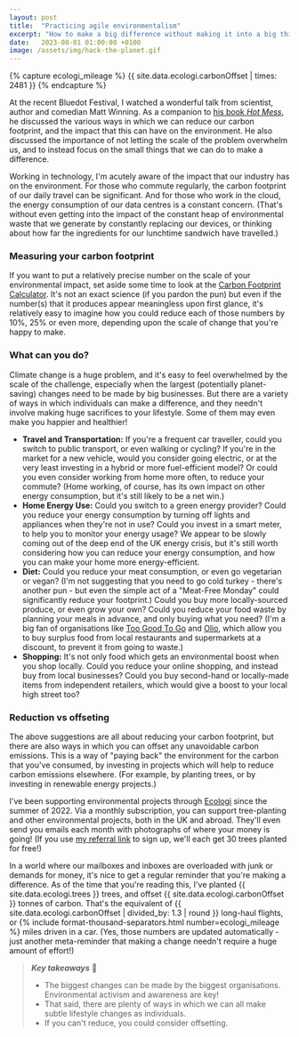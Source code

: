 ```yaml
---
layout: post
title:  "Practicing agile environmentalism"
excerpt: "How to make a big difference without making it into a big thing."
date:   2023-08-01 01:00:00 +0100
image: /assets/img/hack-the-planet.gif
---
```


{% capture ecologi_mileage %}
{{ site.data.ecologi.carbonOffset | times: 2481 }}
{% endcapture %}

At the recent Bluedot Festival, I watched a wonderful talk from scientist, author and comedian Matt Winning. As a companion to [his book _Hot Mess_](https://mattwinning.com/book/), he discussed the various ways in which we can reduce our carbon footprint, and the impact that this can have on the environment. He also discussed the importance of not letting the scale of the problem overwhelm us, and to instead focus on the small things that we can do to make a difference.

Working in technology, I'm acutely aware of the impact that our industry has on the environment. For those who commute regularly, the carbon footprint of our daily travel can be significant. And for those who work in the cloud, the energy consumption of our data centres is a constant concern. (That's without even getting into the impact of the constant heap of environmental waste that we generate by constantly replacing our devices, or thinking about how far the ingredients for our lunchtime sandwich have travelled.)

### Measuring your carbon footprint

If you want to put a relatively precise number on the scale of your environmental impact, set aside some time to look at the [Carbon Footprint Calculator](https://www.carbonfootprint.com/calculator.aspx). It's not an exact science (if you pardon the pun) but even if the number(s) that it produces appear meaningless upon first glance, it's relatively easy to imagine how you could reduce each of those numbers by 10%, 25% or even more, depending upon the scale of change that you're happy to make.

### What can you do?

Climate change is a huge problem, and it's easy to feel overwhelmed by the scale of the challenge, especially when the largest (potentially planet-saving) changes need to be made by big businesses. But there are a variety of ways in which individuals can make a difference, and they needn't involve making huge sacrifices to your lifestyle. Some of them may even make you happier and healthier!

* **Travel and Transportation:** If you're a frequent car traveller, could you switch to public transport, or even walking or cycling? If you're in the market for a new vehicle, would you consider going electric, or at the very least investing in a hybrid or more fuel-efficient model? Or could you even consider working from home more often, to reduce your commute? (Home working, of course, has its own impact on other energy consumption, but it's still likely to be a net win.)
* **Home Energy Use:** Could you switch to a green energy provider? Could you reduce your energy consumption by turning off lights and appliances when they're not in use? Could you invest in a smart meter, to help you to monitor your energy usage? We appear to be slowly coming out of the deep end of the UK energy crisis, but it's still worth considering how you can reduce your energy consumption, and how you can make your home more energy-efficient.
* **Diet:** Could you reduce your meat consumption, or even go vegetarian or vegan? (I'm not suggesting that you need to go cold turkey - there's another pun - but even the simple act of a "Meat-Free Monday" could significantly reduce your footprint.) Could you buy more locally-sourced produce, or even grow your own? Could you reduce your food waste by planning your meals in advance, and only buying what you need? (I'm a big fan of organisations like [Too Good To Go](https://toogoodtogo.co.uk/) and [Olio](https://olioapp.com/), which allow you to buy surplus food from local restaurants and supermarkets at a discount, to prevent it from going to waste.)
* **Shopping:** It's not only food which gets an environmental boost when you shop locally. Could you reduce your online shopping, and instead buy from local businesses? Could you buy second-hand or locally-made items from independent retailers, which would give a boost to your local high street too?

### Reduction vs offseting

The above suggestions are all about reducing your carbon footprint, but there are also ways in which you can offset any unavoidable carbon emissions. This is a way of "paying back" the environment for the carbon that you've consumed, by investing in projects which will help to reduce carbon emissions elsewhere. (For example, by planting trees, or by investing in renewable energy projects.)

I've been supporting environmental projects through [Ecologi](https://ecologi.com/neilstudd?direct=true&r=629c776627a50ddf76e2c059) since the summer of 2022. Via a monthly subscription, you can support tree-planting and other environmental projects, both in the UK and abroad. They'll even send you emails each month with photographs of where your money is going! (If you use [my referral link](https://ecologi.com/neilstudd?direct=true&r=629c776627a50ddf76e2c059) to sign up, we'll each get 30 trees planted for free!)

In a world where our mailboxes and inboxes are overloaded with junk or demands for money, it's nice to get a regular reminder that you're making a difference. As of the time that you're reading this, I've planted {{ site.data.ecologi.trees }} trees, and offset {{ site.data.ecologi.carbonOffset }} tonnes of carbon. That's the equivalent of {{ site.data.ecologi.carbonOffset | divided_by: 1.3 | round }} long-haul flights, or {% include format-thousand-separators.html number=ecologi_mileage %} miles driven in a car. (Yes, those numbers are updated automatically - just another meta-reminder that making a change needn't require a huge amount of effort!)

> **_Key takeaways_** 📝  
> * The biggest changes can be made by the biggest organisations. Environmental activism and awareness are key!
> * That said, there are plenty of ways in which we can all make subtle lifestyle changes as individuals.
> * If you can't reduce, you could consider offsetting.